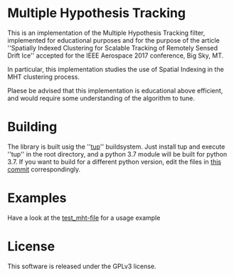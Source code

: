 # Multiple Hypothesis Tracking
This is an implementation of the Multiple Hypothesis Tracking filter,
implemented for educational purposes and for the purpose of the article
''Spatially Indexed Clustering for Scalable Tracking of Remotely Sensed Drift
Ice'' accepted for the IEEE Aerospace 2017 conference, Big Sky, MT.

In particular, this implementation studies the use of Spatial Indexing in the
MHT clustering process.

Plaese be advised that this implementation is educational above efficient, and would require some understanding of the algorithm to tune. 

# Building
The library is built usig the ''[tup](http://gittup.org/tup/)'' buildsystem. Just install tup and execute ''tup'' in the root directory, and a python 3.7 module will be built for python 3.7. If you want to build for a different python version, edit the files in [this commit](https://github.com/jonatanolofsson/mht/commit/c4af9c313c4e44ca23edd418b5281618fc29693d) correspondingly.

# Examples
Have a look at the [test_mht-file](https://github.com/jonatanolofsson/mht/blob/master/tests/test_mht.py) for a usage example

# License
This software is released under the GPLv3 license.
